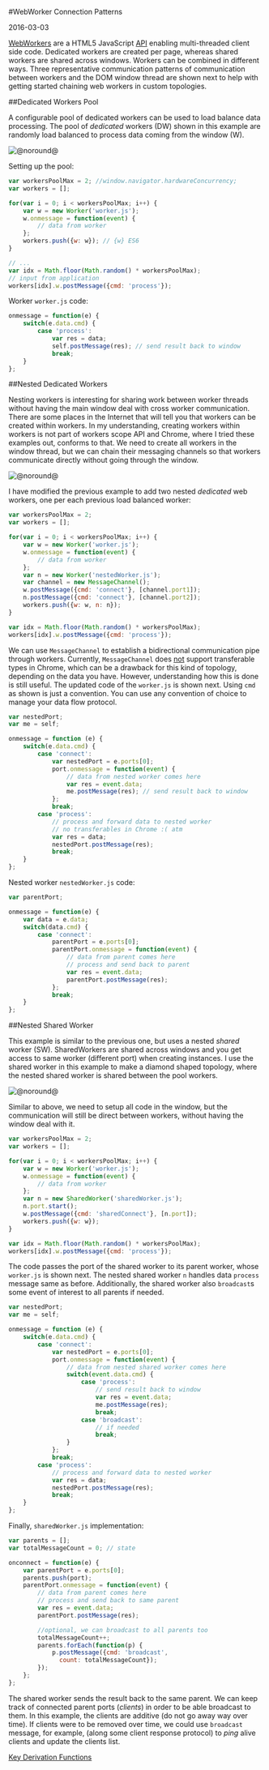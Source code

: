#WebWorker Connection Patterns

2016-03-03

<!--- tags: javascript architecture -->

[WebWorkers](https://developer.mozilla.org/en-US/docs/Web/API/Web_Workers_API/Using_web_workers) are a HTML5 JavaScript [API](https://html.spec.whatwg.org/multipage/workers.html) enabling multi-threaded client side code. Dedicated workers are created per page, whereas shared workers are shared across windows. Workers can be combined in different ways. Three representative communication patterns of communication between workers and the DOM window thread are shown next to help with getting started chaining web workers in custom topologies.

##Dedicated Workers Pool

A configurable pool of dedicated workers can be used to load balance data  processing. The pool of *dedicated* workers (DW) shown in this example are randomly load balanced to process data coming from the window (W).

![@noround@](blog/images/ww1.svg)

Setting up the pool:

```javascript
var workersPoolMax = 2; //window.navigator.hardwareConcurrency;
var workers = [];

for(var i = 0; i < workersPoolMax; i++) {
    var w = new Worker('worker.js');
    w.onmessage = function(event) {
        // data from worker 
    };
    workers.push({w: w}); // {w} ES6
}

// ...
var idx = Math.floor(Math.random() * workersPoolMax);
// input from application 
workers[idx].w.postMessage({cmd: 'process'});
```

Worker `worker.js` code:

```javascript
onmessage = function(e) {
    switch(e.data.cmd) {
        case 'process':
            var res = data;
            self.postMessage(res); // send result back to window
            break;
    }
};
```


##Nested Dedicated Workers

Nesting workers is interesting for sharing work between worker threads without having the main window deal with cross worker communication. There are some places in the Internet that will tell you that workers can be created within workers. In my understanding, creating workers within workers is not part of workers scope API and Chrome, where I tried these examples out, conforms to that. We need to create all workers in the window thread, but we can chain their messaging channels so that workers communicate directly without going through the window.

![@noround@](blog/images/ww2.svg)

I have modified the previous example to add two nested *dedicated* web workers, one per each previous load balanced worker:

```javascript
var workersPoolMax = 2;
var workers = [];

for(var i = 0; i < workersPoolMax; i++) {
    var w = new Worker('worker.js');
    w.onmessage = function(event) {
        // data from worker 
    };
    var n = new Worker('nestedWorker.js');
    var channel = new MessageChannel();
    w.postMessage({cmd: 'connect'}, [channel.port1]);
    n.postMessage({cmd: 'connect'}, [channel.port2]);
    workers.push({w: w, n: n});
}

var idx = Math.floor(Math.random() * workersPoolMax);
workers[idx].w.postMessage({cmd: 'process'}); 
```

We can use `MessageChannel` to establish a bidirectional communication pipe through workers. Currently, `MessageChannel` does [not](https://bugs.chromium.org/p/chromium/issues/detail?id=334408) support transferable types in Chrome, which can be a drawback for this kind of topology, depending on the data you have. However, understanding how this is done is still useful. The updated code of the `worker.js` is shown next. Using `cmd` as shown is just a convention. You can use any convention of choice to manage your data flow protocol.

```javascript
var nestedPort;
var me = self;

onmessage = function (e) {
    switch(e.data.cmd) {
        case 'connect':
            var nestedPort = e.ports[0];
            port.onmessage = function(event) {
                // data from nested worker comes here
                var res = event.data;
                me.postMessage(res); // send result back to window 
            };
            break;
        case 'process':
            // process and forward data to nested worker
            // no transferables in Chrome :( atm
            var res = data;
            nestedPort.postMessage(res); 
            break;
    }
};
```

Nested worker `nestedWorker.js` code:

```javascript
var parentPort;

onmessage = function(e) {
    var data = e.data;
    switch(data.cmd) {
        case 'connect':
            parentPort = e.ports[0];
            parentPort.onmessage = function(event) {
                // data from parent comes here
                // process and send back to parent
                var res = event.data;
                parentPort.postMessage(res);
            };
            break;
    }
};
```

##Nested Shared Worker

This example is similar to the previous one, but uses a nested *shared* worker (SW). SharedWorkers are shared across windows and you get access to same worker (different port) when creating instances. I use the shared worker in this example to make a diamond shaped topology, where the nested shared worker is shared between the pool workers.

![@noround@](blog/images/ww3.svg)

Similar to above, we need to setup all code in the window, but the communication will still be direct between workers, without having the window deal with it.

```javascript
var workersPoolMax = 2;
var workers = [];

for(var i = 0; i < workersPoolMax; i++) {
    var w = new Worker('worker.js');
    w.onmessage = function(event) {
        // data from worker 
    };
    var n = new SharedWorker('sharedWorker.js');
    n.port.start();
    w.postMessage({cmd: 'sharedConnect'}, [n.port]);
    workers.push({w: w});
}

var idx = Math.floor(Math.random() * workersPoolMax);
workers[idx].w.postMessage({cmd: 'process'});
```

The code passes the port of the shared worker to its parent worker, whose  `worker.js` is shown next. The nested shared worker `n` handles data `process` message same as before. Additionally, the shared worker also `broadcast`s some event of interest to all parents if needed.

```javascript
var nestedPort;
var me = self;

onmessage = function (e) {
    switch(e.data.cmd) {
        case 'connect':
            var nestedPort = e.ports[0];
            port.onmessage = function(event) {
                // data from nested shared worker comes here
                switch(event.data.cmd) {
                    case 'process':
                        // send result back to window
                        var res = event.data;
                        me.postMessage(res);  
                        break;
                    case 'broadcast':
                        // if needed
                        break;    
                }   
            };
            break;
        case 'process':
            // process and forward data to nested worker
            var res = data;
            nestedPort.postMessage(res); 
            break;
    }
};
```

Finally, `sharedWorker.js` implementation:

```javascript
var parents = [];
var totalMessageCount = 0; // state

onconnect = function(e) {
    var parentPort = e.ports[0];
    parents.push(port);
    parentPort.onmessage = function(event) {
        // data from parent comes here
        // process and send back to same parent
        var res = event.data;
        parentPort.postMessage(res);

        //optional, we can broadcast to all parents too
        totalMessageCount++;
        parents.forEach(function(p) {
            p.postMessage({cmd: 'broadcast', 
              count: totalMessageCount}); 
        });
    };
};
```

The shared worker sends the result back to the same parent. We can keep track of connected parent ports (*clients*) in order to be able broadcast to them. In this example, the clients are additive (do not go away way over time). If clients were to be removed over time, we could use `broadcast` message, for example, (along some client response protocol) to *ping* alive clients and update the clients list.

<ins class='nfooter'><a id='fnext' href='#blog/2016/2016-02-24-Key-Derivation-Functions.md'>Key Derivation Functions</a></ins>
